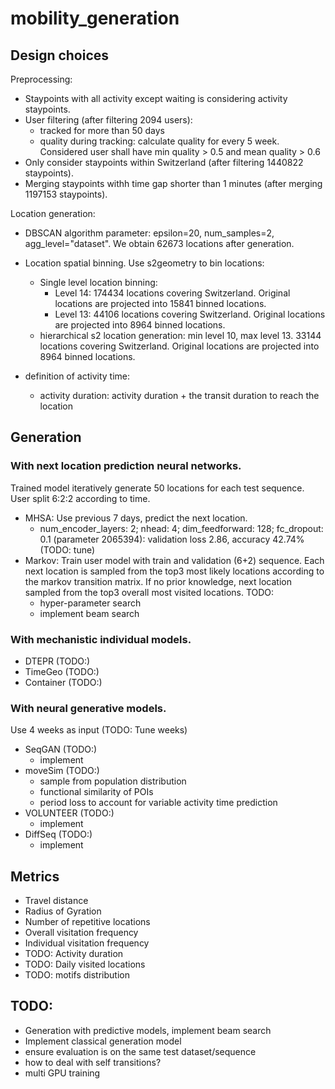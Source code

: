 # mobility_generation

## Design choices

Preprocessing:
- Staypoints with all activity except waiting is considering activity staypoints.
-  User filtering (after filtering 2094 users):
    - tracked for more than 50 days
    - quality during tracking: calculate quality for every 5 week. Considered user shall have min quality > 0.5 and mean quality > 0.6 
- Only consider staypoints within Switzerland (after filtering 1440822 staypoints).
- Merging staypoints withh time gap shorter than 1 minutes (after merging 1197153 staypoints).

Location generation:
- DBSCAN algorithm parameter: epsilon=20, num_samples=2, agg_level="dataset". We obtain 62673 locations after generation. 
- Location spatial binning. Use s2geometry to bin locations: 
    - Single level location binning:
        - Level 14: 174434 locations covering Switzerland. Original locations are projected into 15841 binned locations.
        - Level 13: 44106 locations covering Switzerland. Original locations are projected into 8964 binned locations.
    - hierarchical s2 location generation: min level 10, max level 13. 33144 locations covering Switzerland. Original locations are projected into 8964 binned locations.

- definition of activity time: 
    - activity duration: activity duration + the transit duration to reach the location
## Generation

### With next location prediction neural networks. 

Trained model iteratively generate 50 locations for each test sequence. User split 6:2:2 according to time.
- MHSA: Use previous 7 days, predict the next location. 
    - num_encoder_layers: 2; nhead: 4; dim_feedforward: 128; fc_dropout: 0.1 (parameter 2065394): validation loss 2.86, accuracy 42.74% (TODO: tune)
- Markov: Train user model with train and validation (6+2) sequence. Each next location is sampled from the top3 most likely locations according to the markov transition matrix. If no prior knowledge, next location sampled from the top3 overall most visited locations.
TODO: 
    - hyper-parameter search
    - implement beam search

### With mechanistic individual models. 

- DTEPR (TODO:)
- TimeGeo (TODO:)
- Container (TODO:)

### With neural generative models.
Use 4 weeks as input (TODO: Tune weeks)

- SeqGAN (TODO:) 
    - implement
- moveSim (TODO:) 
    - sample from population distribution
    - functional similarity of POIs
    - period loss to account for variable activity time prediction 
- VOLUNTEER (TODO:)
    - implement
- DiffSeq (TODO:)
    - implement

## Metrics

- Travel distance 
- Radius of Gyration
- Number of repetitive locations
- Overall visitation frequency
- Individual visitation frequency
- TODO: Activity duration
- TODO: Daily visited locations
- TODO: motifs distribution

## TODO:
- Generation with predictive models, implement beam search
- Implement classical generation model 
- ensure evaluation is on the same test dataset/sequence
- how to deal with self transitions?
- multi GPU training